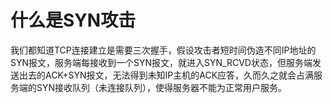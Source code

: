 # 什么是SYN攻击
我们都知道TCP连接建立是需要三次握手，假设攻击者短时间伪造不同IP地址的SYN报文，服务端每接收到一个SYN报文，就进入SYN_RCVD状态，但服务端发送出去的ACK+SYN报文，无法得到未知IP主机的ACK应答，久而久之就会占满服务端的SYN接收队列（未连接队列），使得服务器不能为正常用户服务。

